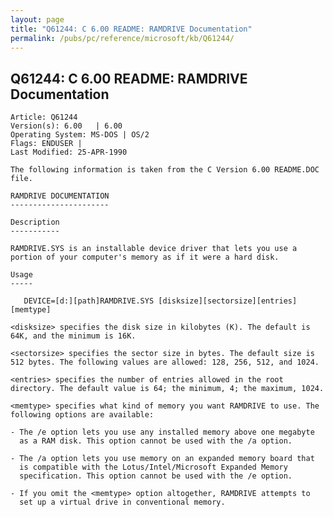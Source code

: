 ```yaml
---
layout: page
title: "Q61244: C 6.00 README: RAMDRIVE Documentation"
permalink: /pubs/pc/reference/microsoft/kb/Q61244/
---
```


## Q61244: C 6.00 README: RAMDRIVE Documentation

	Article: Q61244
	Version(s): 6.00   | 6.00
	Operating System: MS-DOS | OS/2
	Flags: ENDUSER |
	Last Modified: 25-APR-1990
	
	The following information is taken from the C Version 6.00 README.DOC
	file.
	
	RAMDRIVE DOCUMENTATION
	----------------------
	
	Description
	-----------
	
	RAMDRIVE.SYS is an installable device driver that lets you use a
	portion of your computer's memory as if it were a hard disk.
	
	Usage
	-----
	
	   DEVICE=[d:][path]RAMDRIVE.SYS [disksize][sectorsize][entries][memtype]
	
	<disksize> specifies the disk size in kilobytes (K). The default is
	64K, and the minimum is 16K.
	
	<sectorsize> specifies the sector size in bytes. The default size is
	512 bytes. The following values are allowed: 128, 256, 512, and 1024.
	
	<entries> specifies the number of entries allowed in the root
	directory. The default value is 64; the minimum, 4; the maximum, 1024.
	
	<memtype> specifies what kind of memory you want RAMDRIVE to use. The
	following options are available:
	
	- The /e option lets you use any installed memory above one megabyte
	  as a RAM disk. This option cannot be used with the /a option.
	
	- The /a option lets you use memory on an expanded memory board that
	  is compatible with the Lotus/Intel/Microsoft Expanded Memory
	  specification. This option cannot be used with the /e option.
	
	- If you omit the <memtype> option altogether, RAMDRIVE attempts to
	  set up a virtual drive in conventional memory.
